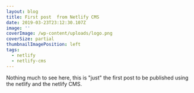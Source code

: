 ```yaml
---
layout: blog
title: First post  from Netlify CMS
date: 2019-03-23T23:12:30.107Z
image: ''
coverImage: /wp-content/uploads/logo.png
coverSize: partial
thumbnailImagePosition: left
tags:
  - netlify
  - netlify-cms
---
```

Nothing much to see here, this is "just" the first post to be published using the netlify and the netlify CMS.
